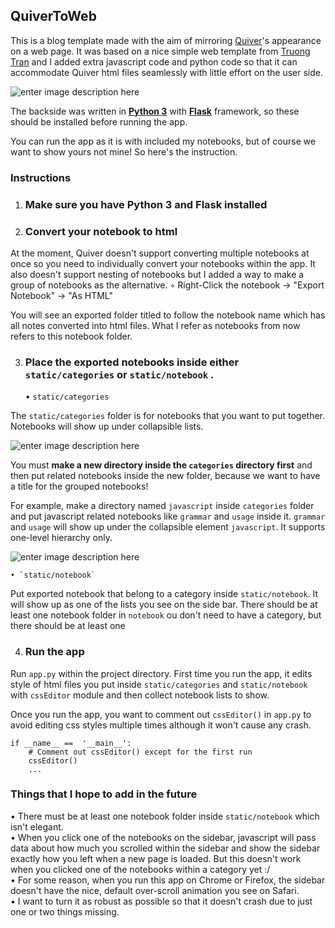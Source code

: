 <h2>QuiverToWeb</h2>


This is a blog template made with the aim of mirroring [Quiver](https://happenapps.com/%29)'s appearance on a web page. It was based on a nice simple web template from [Truong Tran](https://codepen.io/truongtx-ccvn/pen/qLXGKV) and I added extra javascript code and python code so that it can accommodate Quiver html files seamlessly with little effort on the user side.

![enter image description here](https://i.imgur.com/FLkHTu0.gif)

The backside was written in <b>[Python 3](https://www.python.org/downloads/)</b> with <b>[Flask](http://flask.palletsprojects.com/en/1.1.x/installation/#install-flask)</b> framework, so these should be installed before running the app. 

You can run the app as it is with included my notebooks, but of course we want to show yours not mine! So here's the instruction.

###  Instructions

1. ### Make sure you have Python 3 and Flask installed

2. ### Convert your notebook to html 

At the moment, Quiver doesn't support converting multiple notebooks at once so you need to individually convert your notebooks within the app. It also doesn't support nesting of notebooks but I added a way to make a group of notebooks as the alternative.
◦ Right-Click the notebook → "Export Notebook" → "As HTML" <br /> 

You will see an exported folder titled to follow the notebook name which has all notes converted into html files. What I refer as notebooks from now refers to this notebook folder.

3. ### Place the exported notebooks inside either `static/categories` or `static/notebook` .

	•  `static/categories`

The `static/categories` folder is for notebooks that you want to put together. Notebooks will show up under collapsible lists.


![enter image description here](https://i.imgur.com/6qiROvQ.gif)


You must <b>make a new directory inside the `categories` directory first</b> and then put related notebooks inside the new folder, because we want to have a title for the grouped notebooks! 

For example, make a directory named `javascript` inside `categories` folder and put javascript related notebooks like `grammar` and `usage` inside it.  `grammar` and `usage` will show up under the collapsible element `javascript`. It supports one-level hierarchy only.


![enter image description here](https://i.imgur.com/3qAb98d.png)


	• `static/notebook`

Put exported notebook that belong to a category inside `static/notebook`. It will show up as one of the lists you see on the side bar. There should be at least one notebook folder in `notebook` ou don't need to have a category, but there should be at least one 
 
4. ### Run the app

Run `app.py` within the project directory. First time you run the app, it edits style of html files you put inside `static/categories` and `static/notebook` with `cssEditor` module and then collect notebook lists to show. 

Once you run the app, you want to comment out  `cssEditor()`   in `app.py` to avoid editing css styles multiple times although it won't cause any crash.

```
if __name__ ==  '__main__':
	# Comment out cssEditor() except for the first run
	cssEditor()
	...
```

### Things that I hope to add in the future

• There must be at least one notebook folder inside `static/notebook` which isn't elegant. <br />
• When you click one of the notebooks on the sidebar, javascript will pass data about how much you scrolled within the sidebar and show the sidebar exactly how you left when a new page is loaded. But this doesn't work when you clicked one of the notebooks within a category yet :/ <br />
• For some reason, when you run this app on Chrome or Firefox, the sidebar doesn't have the nice, default over-scroll animation you see on Safari. <br />
• I want to turn it as robust as possible so that it doesn't crash due to just one or two things missing.  <br />
